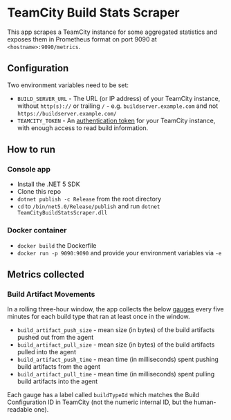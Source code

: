 # TeamCity Build Stats Scraper

This app scrapes a TeamCity instance for some aggregated statistics and exposes them in Prometheus format on port 9090 at `<hostname>:9090/metrics`.

## Configuration

Two environment variables need to be set:

- `BUILD_SERVER_URL` - The URL (or IP address) of your TeamCity instance, without `http(s)://` or trailing `/` - e.g. `buildserver.example.com` and not `https://buildserver.example.com/`
- `TEAMCITY_TOKEN` - An [authentication token](https://www.jetbrains.com/help/teamcity/managing-your-user-account.html#Managing+Access+Tokens) for your TeamCity instance, with enough access to read build information.

## How to run

### Console app

- Install the .NET 5 SDK
- Clone this repo
- `dotnet publish -c Release` from the root directory
- `cd` to `/bin/net5.0/Release/publish` and run `dotnet TeamCityBuildStatsScraper.dll`

### Docker container

- `docker build` the Dockerfile
- `docker run -p 9090:9090` and provide your environment variables via `-e`

## Metrics collected

### Build Artifact Movements

In a rolling three-hour window, the app collects the below [gauges](https://prometheus.io/docs/concepts/metric_types/#gauge) every five minutes for each build type that ran at least once in the window.

- `build_artifact_push_size` - mean size (in bytes) of the build artifacts pushed out from the agent
- `build_artifact_pull_size` - mean size (in bytes) of the build artifacts pulled into the agent
- `build_artifact_push_time` - mean time (in milliseconds) spent pushing build artifacts from the agent
- `build_artifact_pull_time` - mean time (in milliseconds) spent pulling build artifacts into the agent

Each gauge has a label called `buildTypeId` which matches the Build Configuration ID in TeamCity (not the numeric internal ID, but the human-readable one).